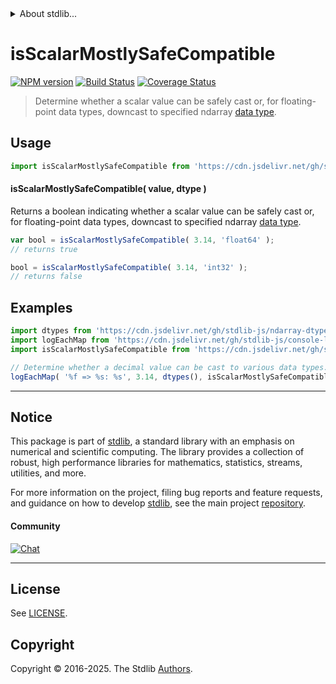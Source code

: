 <!--

@license Apache-2.0

Copyright (c) 2025 The Stdlib Authors.

Licensed under the Apache License, Version 2.0 (the "License");
you may not use this file except in compliance with the License.
You may obtain a copy of the License at

   http://www.apache.org/licenses/LICENSE-2.0

Unless required by applicable law or agreed to in writing, software
distributed under the License is distributed on an "AS IS" BASIS,
WITHOUT WARRANTIES OR CONDITIONS OF ANY KIND, either express or implied.
See the License for the specific language governing permissions and
limitations under the License.

-->


<details>
  <summary>
    About stdlib...
  </summary>
  <p>We believe in a future in which the web is a preferred environment for numerical computation. To help realize this future, we've built stdlib. stdlib is a standard library, with an emphasis on numerical and scientific computation, written in JavaScript (and C) for execution in browsers and in Node.js.</p>
  <p>The library is fully decomposable, being architected in such a way that you can swap out and mix and match APIs and functionality to cater to your exact preferences and use cases.</p>
  <p>When you use stdlib, you can be absolutely certain that you are using the most thorough, rigorous, well-written, studied, documented, tested, measured, and high-quality code out there.</p>
  <p>To join us in bringing numerical computing to the web, get started by checking us out on <a href="https://github.com/stdlib-js/stdlib">GitHub</a>, and please consider <a href="https://opencollective.com/stdlib">financially supporting stdlib</a>. We greatly appreciate your continued support!</p>
</details>

# isScalarMostlySafeCompatible

[![NPM version][npm-image]][npm-url] [![Build Status][test-image]][test-url] [![Coverage Status][coverage-image]][coverage-url] <!-- [![dependencies][dependencies-image]][dependencies-url] -->

> Determine whether a scalar value can be safely cast or, for floating-point data types, downcast to specified ndarray [data type][@stdlib/ndarray/dtypes].

<!-- Section to include introductory text. Make sure to keep an empty line after the intro `section` element and another before the `/section` close. -->

<section class="intro">

</section>

<!-- /.intro -->

<!-- Package usage documentation. -->



<section class="usage">

## Usage

<!-- eslint-disable id-length -->

```javascript
import isScalarMostlySafeCompatible from 'https://cdn.jsdelivr.net/gh/stdlib-js/ndarray-base-assert-is-scalar-mostly-safe-compatible@deno/mod.js';
```

#### isScalarMostlySafeCompatible( value, dtype )

Returns a boolean indicating whether a scalar value can be safely cast or, for floating-point data types, downcast to specified ndarray [data type][@stdlib/ndarray/dtypes].

<!-- eslint-disable id-length -->

```javascript
var bool = isScalarMostlySafeCompatible( 3.14, 'float64' );
// returns true

bool = isScalarMostlySafeCompatible( 3.14, 'int32' );
// returns false
```

</section>

<!-- /.usage -->

<!-- Package usage notes. Make sure to keep an empty line after the `section` element and another before the `/section` close. -->

<section class="notes">

</section>

<!-- /.notes -->

<!-- Package usage examples. -->

<section class="examples">

## Examples

<!-- eslint-disable id-length -->

<!-- eslint no-undef: "error" -->

```javascript
import dtypes from 'https://cdn.jsdelivr.net/gh/stdlib-js/ndarray-dtypes@deno/mod.js';
import logEachMap from 'https://cdn.jsdelivr.net/gh/stdlib-js/console-log-each-map@deno/mod.js';
import isScalarMostlySafeCompatible from 'https://cdn.jsdelivr.net/gh/stdlib-js/ndarray-base-assert-is-scalar-mostly-safe-compatible@deno/mod.js';

// Determine whether a decimal value can be cast to various data types...
logEachMap( '%f => %s: %s', 3.14, dtypes(), isScalarMostlySafeCompatible );
```

</section>

<!-- /.examples -->

<!-- Section to include cited references. If references are included, add a horizontal rule *before* the section. Make sure to keep an empty line after the `section` element and another before the `/section` close. -->

<section class="references">

</section>

<!-- /.references -->

<!-- Section for related `stdlib` packages. Do not manually edit this section, as it is automatically populated. -->

<section class="related">

</section>

<!-- /.related -->

<!-- Section for all links. Make sure to keep an empty line after the `section` element and another before the `/section` close. -->


<section class="main-repo" >

* * *

## Notice

This package is part of [stdlib][stdlib], a standard library with an emphasis on numerical and scientific computing. The library provides a collection of robust, high performance libraries for mathematics, statistics, streams, utilities, and more.

For more information on the project, filing bug reports and feature requests, and guidance on how to develop [stdlib][stdlib], see the main project [repository][stdlib].

#### Community

[![Chat][chat-image]][chat-url]

---

## License

See [LICENSE][stdlib-license].


## Copyright

Copyright &copy; 2016-2025. The Stdlib [Authors][stdlib-authors].

</section>

<!-- /.stdlib -->

<!-- Section for all links. Make sure to keep an empty line after the `section` element and another before the `/section` close. -->

<section class="links">

[npm-image]: http://img.shields.io/npm/v/@stdlib/ndarray-base-assert-is-scalar-mostly-safe-compatible.svg
[npm-url]: https://npmjs.org/package/@stdlib/ndarray-base-assert-is-scalar-mostly-safe-compatible

[test-image]: https://github.com/stdlib-js/ndarray-base-assert-is-scalar-mostly-safe-compatible/actions/workflows/test.yml/badge.svg?branch=main
[test-url]: https://github.com/stdlib-js/ndarray-base-assert-is-scalar-mostly-safe-compatible/actions/workflows/test.yml?query=branch:main

[coverage-image]: https://img.shields.io/codecov/c/github/stdlib-js/ndarray-base-assert-is-scalar-mostly-safe-compatible/main.svg
[coverage-url]: https://codecov.io/github/stdlib-js/ndarray-base-assert-is-scalar-mostly-safe-compatible?branch=main

<!--

[dependencies-image]: https://img.shields.io/david/stdlib-js/ndarray-base-assert-is-scalar-mostly-safe-compatible.svg
[dependencies-url]: https://david-dm.org/stdlib-js/ndarray-base-assert-is-scalar-mostly-safe-compatible/main

-->

[chat-image]: https://img.shields.io/gitter/room/stdlib-js/stdlib.svg
[chat-url]: https://app.gitter.im/#/room/#stdlib-js_stdlib:gitter.im

[stdlib]: https://github.com/stdlib-js/stdlib

[stdlib-authors]: https://github.com/stdlib-js/stdlib/graphs/contributors

[umd]: https://github.com/umdjs/umd
[es-module]: https://developer.mozilla.org/en-US/docs/Web/JavaScript/Guide/Modules

[deno-url]: https://github.com/stdlib-js/ndarray-base-assert-is-scalar-mostly-safe-compatible/tree/deno
[deno-readme]: https://github.com/stdlib-js/ndarray-base-assert-is-scalar-mostly-safe-compatible/blob/deno/README.md
[umd-url]: https://github.com/stdlib-js/ndarray-base-assert-is-scalar-mostly-safe-compatible/tree/umd
[umd-readme]: https://github.com/stdlib-js/ndarray-base-assert-is-scalar-mostly-safe-compatible/blob/umd/README.md
[esm-url]: https://github.com/stdlib-js/ndarray-base-assert-is-scalar-mostly-safe-compatible/tree/esm
[esm-readme]: https://github.com/stdlib-js/ndarray-base-assert-is-scalar-mostly-safe-compatible/blob/esm/README.md
[branches-url]: https://github.com/stdlib-js/ndarray-base-assert-is-scalar-mostly-safe-compatible/blob/main/branches.md

[stdlib-license]: https://raw.githubusercontent.com/stdlib-js/ndarray-base-assert-is-scalar-mostly-safe-compatible/main/LICENSE

[@stdlib/ndarray/dtypes]: https://github.com/stdlib-js/ndarray-dtypes/tree/deno

</section>

<!-- /.links -->
